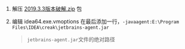 1. 解压 [2019.3.3版本破解.zip](2019.3.3版本破解.zip) 包

2. 编辑 idea64.exe.vmoptions 
	在最后添加一行，`-javaagent:E:\Program Files\IDEA\creak\jetbrains-agent.jar`
	
	>`jetbrains-agent.jar`文件的绝对路径
	
